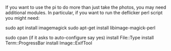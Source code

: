 If you want to use the pi to do more than just take the photos, you
may need additional modules. In particular, if you want to run the deflicker
perl script you might need:

sudo apt install imagemagick
sudo apt-get install libimage-magick-perl


sudo cpan (if it asks to auto-configure say yes)
install File::Type
install Term::ProgressBar
install Image::ExifTool
